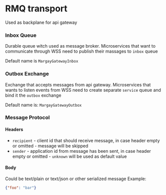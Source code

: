 # RMQ transport
Used as backplane for api gateway

### Inbox Queue
Durable queue witch used as message broker.
Microservices that want to communicate through WSS need to publish their massages to `inbox` queue

Default name is `MargayGatewayInbox`

### Outbox Exchange
Exchange that accepts messages from api gateway.
Microservices that wants to listen events from WSS need to create separate `service` queue and bind it the `outbox` exchange

Default name is: `MargayGatewayOutbox` 

### Message Protocol

#### Headers
- `recipient` - client id that should receive message, in case header empty or omitted - message will be skipped
- `sender`    - application id from message has been sent, in case header empty or omitted - `unknown` will be used as default value

#### Body
Could be text/plain or text/json or other serialized message
Example:
```json
{"foo": "bar"}
```
